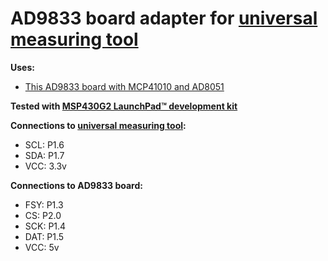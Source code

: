 # AD9833 board adapter for [universal measuring tool](../../ARM/stm32f401_meter)

**Uses:**
- [This AD9833 board with MCP41010 and AD8051](https://www.amazon.de/gp/product/B0838T3PN8)

**Tested with [MSP430G2 LaunchPad™ development kit](https://www.ti.com/tool/MSP-EXP430G2)**

**Connections to [universal measuring tool](../../ARM/stm32f401_meter):**
- SCL: P1.6
- SDA: P1.7
- VCC: 3.3v

**Connections to AD9833 board:**
- FSY: P1.3
- CS: P2.0
- SCK: P1.4
- DAT: P1.5
- VCC: 5v
